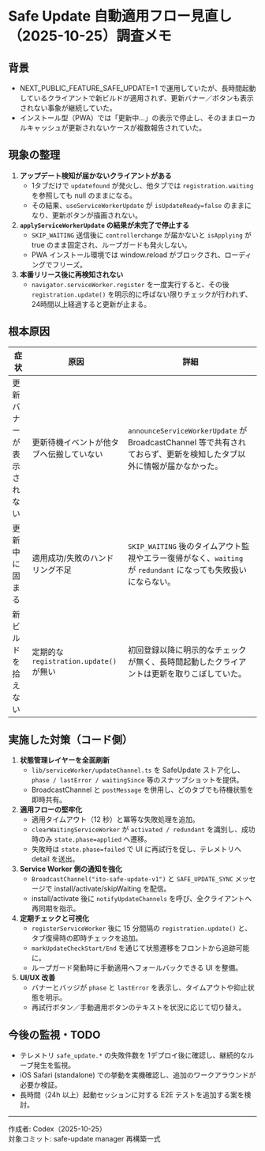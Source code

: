 # Safe Update 自動適用フロー見直し（2025-10-25）調査メモ

## 背景
- NEXT_PUBLIC_FEATURE_SAFE_UPDATE=1 で運用していたが、長時間起動しているクライアントで新ビルドが適用されず、更新バナー／ボタンも表示されない事象が継続していた。
- インストール型（PWA）では「更新中…」の表示で停止し、そのままローカルキャッシュが更新されないケースが複数報告されていた。

## 現象の整理
1. **アップデート検知が届かないクライアントがある**  
   - 1タブだけで `updatefound` が発火し、他タブでは `registration.waiting` を参照しても null のままになる。  
   - その結果、`useServiceWorkerUpdate` が `isUpdateReady=false` のままになり、更新ボタンが描画されない。
2. **`applyServiceWorkerUpdate` の結果が未完了で停止する**  
   - `SKIP_WAITING` 送信後に `controllerchange` が届かないと `isApplying` が true のまま固定され、ループガードも発火しない。  
   - PWA インストール環境では window.reload がブロックされ、ローディングでフリーズ。
3. **本番リリース後に再検知されない**  
   - `navigator.serviceWorker.register` を一度実行すると、その後 `registration.update()` を明示的に呼ばない限りチェックが行われず、24時間以上経過すると更新が止まる。

## 根本原因
| 症状 | 原因 | 詳細 |
| ---- | ---- | ---- |
| 更新バナーが表示されない | 更新待機イベントが他タブへ伝搬していない | `announceServiceWorkerUpdate` が BroadcastChannel 等で共有されておらず、更新を検知したタブ以外に情報が届かなかった。 |
| 更新中に固まる | 適用成功/失敗のハンドリング不足 | `SKIP_WAITING` 後のタイムアウト監視やエラー復帰がなく、`waiting` が `redundant` になっても失敗扱いにならない。 |
| 新ビルドを拾えない | 定期的な `registration.update()` が無い | 初回登録以降に明示的なチェックが無く、長時間起動したクライアントは更新を取りこぼしていた。 |

## 実施した対策（コード側）
1. **状態管理レイヤーを全面刷新**  
   - `lib/serviceWorker/updateChannel.ts` を SafeUpdate ストア化し、`phase / lastError / waitingSince` 等のスナップショットを提供。  
   - BroadcastChannel と `postMessage` を併用し、どのタブでも待機状態を即時共有。
2. **適用フローの堅牢化**  
   - 適用タイムアウト（12 秒）と冪等な失敗処理を追加。  
   - `clearWaitingServiceWorker` が `activated / redundant` を識別し、成功時のみ `state.phase=applied` へ遷移。  
   - 失敗時は `state.phase=failed` で UI に再試行を促し、テレメトリへ detail を送出。
3. **Service Worker 側の通知を強化**  
   - `BroadcastChannel("ito-safe-update-v1")` と `SAFE_UPDATE_SYNC` メッセージで install/activate/skipWaiting を配信。  
   - install/activate 後に `notifyUpdateChannels` を呼び、全クライアントへ再同期を指示。
4. **定期チェックと可視化**  
   - `registerServiceWorker` 後に 15 分間隔の `registration.update()` と、タブ復帰時の即時チェックを追加。  
   - `markUpdateCheckStart/End` を通じて状態遷移をフロントから追跡可能に。  
   - ループガード発動時に手動適用へフォールバックできる UI を整備。
5. **UI/UX 改善**  
   - バナーとバッジが `phase` と `lastError` を表示し、タイムアウトや抑止状態を明示。  
   - 再試行ボタン／手動適用ボタンのテキストを状況に応じて切り替え。

## 今後の監視・TODO
- テレメトリ `safe_update.*` の失敗件数を 1デプロイ後に確認し、継続的なループ発生を監視。  
- iOS Safari (standalone) での挙動を実機確認し、追加のワークアラウンドが必要か検証。  
- 長時間（24h 以上）起動セッションに対する E2E テストを追加する案を検討。

---
作成者: Codex（2025-10-25）  
対象コミット: safe-update manager 再構築一式
